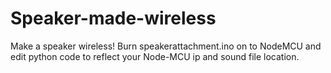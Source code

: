 # Speaker-made-wireless
Make a speaker wireless! Burn speakerattachment.ino on to NodeMCU and edit python code to reflect your Node-MCU ip and sound file location. 
